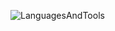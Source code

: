 ![LanguagesAndTools](https://skillicons.dev/icons?i=html,css,javascript,typescript,nodejs,bash,linux,vim,git,docker,mongodb,cloudflare&theme=dark)
